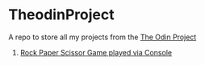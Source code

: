 # TheodinProject


A repo to store all my projects from the <a href="https://www.theodinproject.com/home"> The Odin Project </a>

<ol>
 <a href="https://github.com/Miswah/TheodinProject/tree/master/RockPaperScissor"> <li> Rock Paper Scissor Game played via Console </li> </a>
</ol>
